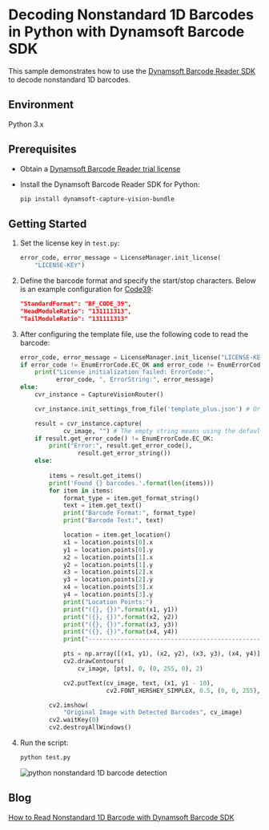 # Decoding Nonstandard 1D Barcodes in Python with Dynamsoft Barcode SDK
This sample demonstrates how to use the [Dynamsoft Barcode Reader SDK](https://www.dynamsoft.com/barcode-reader/overview/) to decode nonstandard 1D barcodes.

## Environment
Python 3.x

## Prerequisites
- Obtain a [Dynamsoft Barcode Reader trial license](https://www.dynamsoft.com/customer/license/trialLicense/?product=dcv&package=cross-platform)
- Install the Dynamsoft Barcode Reader SDK for Python:
    
    ```bash
    pip install dynamsoft-capture-vision-bundle
    ```

## Getting Started

1. Set the license key in `test.py`:

    ```python
    error_code, error_message = LicenseManager.init_license(
        "LICENSE-KEY")
    ```

2. Define the barcode format and specify the start/stop characters. Below is an example configuration for [Code39](https://en.wikipedia.org/wiki/Code_39):

    ```json
    "StandardFormat": "BF_CODE_39",
    "HeadModuleRatio": "131111313",
    "TailModuleRatio": "131111313"
    ```

3. After configuring the template file, use the following code to read the barcode:

    ```python
    error_code, error_message = LicenseManager.init_license("LICENSE-KEY")
    if error_code != EnumErrorCode.EC_OK and error_code != EnumErrorCode.EC_LICENSE_CACHE_USED:
        print("License initialization failed: ErrorCode:",
              error_code, ", ErrorString:", error_message)
    else:
        cvr_instance = CaptureVisionRouter()
    
        cvr_instance.init_settings_from_file('template_plus.json') # Or template_minus.json 

        result = cvr_instance.capture(
                cv_image, "") # The empty string means using the default template
        if result.get_error_code() != EnumErrorCode.EC_OK:
            print("Error:", result.get_error_code(),
                    result.get_error_string())
        else:
            
            items = result.get_items()
            print('Found {} barcodes.'.format(len(items)))
            for item in items:
                format_type = item.get_format_string()
                text = item.get_text()
                print("Barcode Format:", format_type)
                print("Barcode Text:", text)

                location = item.get_location()
                x1 = location.points[0].x
                y1 = location.points[0].y
                x2 = location.points[1].x
                y2 = location.points[1].y
                x3 = location.points[2].x
                y3 = location.points[2].y
                x4 = location.points[3].x
                y4 = location.points[3].y
                print("Location Points:")
                print("({}, {})".format(x1, y1))
                print("({}, {})".format(x2, y2))
                print("({}, {})".format(x3, y3))
                print("({}, {})".format(x4, y4))
                print("-------------------------------------------------")

                pts = np.array([(x1, y1), (x2, y2), (x3, y3), (x4, y4)], dtype=np.int32).reshape((-1, 1, 2))
                cv2.drawContours(
                    cv_image, [pts], 0, (0, 255, 0), 2)

                cv2.putText(cv_image, text, (x1, y1 - 10),
                            cv2.FONT_HERSHEY_SIMPLEX, 0.5, (0, 0, 255), 2)

            cv2.imshow(
                "Original Image with Detected Barcodes", cv_image)
            cv2.waitKey(0)
            cv2.destroyAllWindows()
    
    ```

4. Run the script:

    ```bash
    python test.py
    ```

    ![python nonstandard 1D barcode detection](https://www.dynamsoft.com/codepool/img/2020/06/nonstandard-1d-barcode-recognition.png)

## Blog
[How to Read Nonstandard 1D Barcode with Dynamsoft Barcode SDK](https://www.dynamsoft.com/codepool/read-nonstandard-1d-barcode-barcode-sdk.html)
